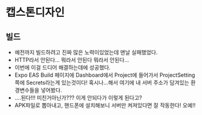# 캡스톤디자인
## 빌드
- 예전까지 빌드하려고 진짜 많은 노력이있었는데 맨날 실패했었다.
- HTTP라서 안된다... 뭐라서 안된다 뭐라서 안된다...
- 이번에 이걸 드디어 해결하는데에 성공했다.
- Expo EAS Build 페이지에 Dashboard에서 Project에 들어가서 ProjectSetting쪽에 Secrets라는게 있는것이다! 혹시나...해서 여기에 내 서버 주소가 담겨있는 환경변수들을 넣어봤다.
- ....된다!!! 미친거아닌가??? 이게 안되다가 이렇게 된다고?
- APK파일로 뽑아내고, 핸드폰에 설치해보니 서버만 켜져있다면 잘 작동한다! 오예!!
